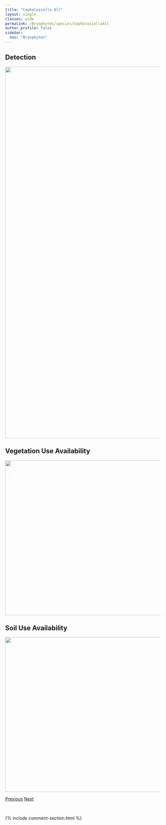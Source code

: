 ```yaml
---
title: "Cephaloziella All"
layout: single
classes: wide
permalink: /Bryophytes/species/CephaloziellaAll
author_profile: false
sidebar:
  nav: "Bryophytes"
---
```


<h2>Detection</h2>

<a href="https://drive.google.com/uc?export=view&id=1N8gM2l77PobcbhceZmsGqE7tO-YK7XHj">
<img src="https://drive.google.com/uc?export=view&id=1N8gM2l77PobcbhceZmsGqE7tO-YK7XHj" height = "1200" width = "800">
</a>


<h2>Vegetation Use Availability</h2>

<a href="https://drive.google.com/uc?export=view&id=1aLNPQ3BkeR0KKW3iu_xljct7DNW3bmuL">
<img src="https://drive.google.com/uc?export=view&id=1aLNPQ3BkeR0KKW3iu_xljct7DNW3bmuL" height = "500" width = "1000">
</a>


<h2>Soil Use Availability</h2>

<a href="https://drive.google.com/uc?export=view&id=1NGbSRhitabxDXbqnHQlQIocdIPPOooWm">
<img src="https://drive.google.com/uc?export=view&id=1NGbSRhitabxDXbqnHQlQIocdIPPOooWm" height = "500" width = "1000">
</a>


<a href="/DevelopmentWebsite/Bryophytes/species/CephaloziaPleniceps" class="pagination--pager" title="Cephalozia pleniceps">Previous</a> <a href="/DevelopmentWebsite/Bryophytes/species/CeratodonPurpureus" class="pagination--pager" title="Ceratodon purpureus">Next</a>

<p>&nbsp;</p>

{% include comment-section.html %}

